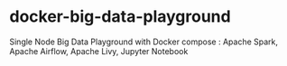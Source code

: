 # docker-big-data-playground
Single Node Big Data Playground with Docker compose : Apache Spark, Apache Airflow, Apache Livy, Jupyter Notebook
